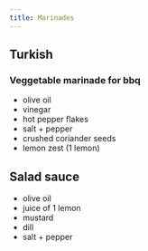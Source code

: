 ```yaml
---
title: Marinades
---
```


## Turkish

### Veggetable marinade for bbq

- olive oil
- vinegar
- hot pepper flakes
- salt + pepper
- crushed coriander seeds
- lemon zest (1 lemon)

## Salad sauce

- olive oil
- juice of 1 lemon
- mustard
- dill
- salt + pepper
